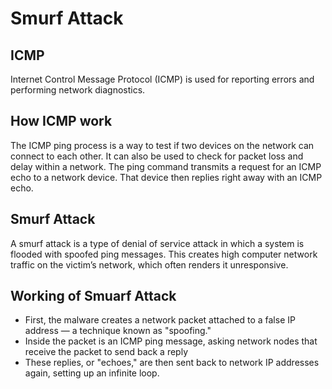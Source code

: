 # Smurf Attack

## ICMP

Internet Control Message Protocol (ICMP) is used for reporting errors and performing network diagnostics.

## How ICMP work
The ICMP ping process is a way to test if two devices on the network can connect to each other. It can also be used to check for packet loss and delay within a network. The ping command transmits a request for an ICMP echo to a network device. That device then replies right away with an ICMP echo. 

## Smurf Attack

A smurf attack is a type of denial of service attack in which a system is flooded with spoofed ping messages. This creates high computer network traffic on the victim’s network, which often renders it unresponsive.



## Working of Smuarf Attack

- First, the malware creates a network packet attached to a false IP address — a technique known as "spoofing."
- Inside the packet is an ICMP ping message, asking network nodes that receive the packet to send back a reply
- These replies, or "echoes," are then sent back to network IP addresses again, setting up an infinite loop.
